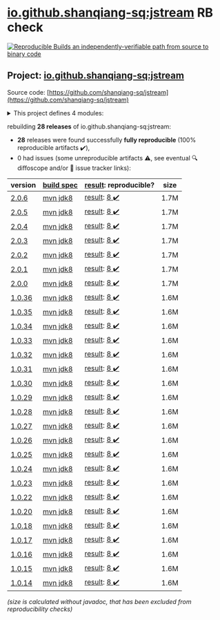 [io.github.shanqiang-sq:jstream](https://central.sonatype.com/artifact/io.github.shanqiang-sq/jstream/2.0.6/versions) RB check
=======

[![Reproducible Builds](https://reproducible-builds.org/images/logos/rb.svg) an independently-verifiable path from source to binary code](https://reproducible-builds.org/)

## Project: [io.github.shanqiang-sq:jstream](https://central.sonatype.com/artifact/io.github.shanqiang-sq/jstream/2.0.6/versions)

Source code: [https://github.com/shanqiang-sq/jstream](https://github.com/shanqiang-sq/jstream)

<details><summary>This project defines 4 modules:</summary>

* [io.github.shanqiang-sq:jstream](https://central.sonatype.com/artifact/io.github.shanqiang-sq/jstream/2.0.6)
* [io.github.shanqiang-sq:jstream-core](https://central.sonatype.com/artifact/io.github.shanqiang-sq/jstream-core/2.0.6)
* [io.github.shanqiang-sq:jstream-root](https://central.sonatype.com/artifact/io.github.shanqiang-sq/jstream-root/2.0.6)
* [io.github.shanqiang-sq:jstream-shaded-jar](https://central.sonatype.com/artifact/io.github.shanqiang-sq/jstream-shaded-jar/2.0.6)
</details>

rebuilding **28 releases** of io.github.shanqiang-sq:jstream:
- **28** releases were found successfully **fully reproducible** (100% reproducible artifacts :heavy_check_mark:),
- 0 had issues (some unreproducible artifacts :warning:, see eventual :mag: diffoscope and/or :memo: issue tracker links):

| version | [build spec](/BUILDSPEC.md) | [result](https://reproducible-builds.org/docs/jvm/): reproducible? | size |
| -- | --------- | ------ | -- |
| [2.0.6](https://central.sonatype.com/artifact/io.github.shanqiang-sq/jstream/2.0.6/pom) | [mvn jdk8](jstream-2.0.6.buildspec) | [result](jstream-root-2.0.6.buildinfo): [8 :heavy_check_mark: ](jstream-root-2.0.6.buildcompare) | 1.7M |
| [2.0.5](https://central.sonatype.com/artifact/io.github.shanqiang-sq/jstream/2.0.5/pom) | [mvn jdk8](jstream-2.0.5.buildspec) | [result](jstream-root-2.0.5.buildinfo): [8 :heavy_check_mark: ](jstream-root-2.0.5.buildcompare) | 1.7M |
| [2.0.4](https://central.sonatype.com/artifact/io.github.shanqiang-sq/jstream/2.0.4/pom) | [mvn jdk8](jstream-2.0.4.buildspec) | [result](jstream-root-2.0.4.buildinfo): [8 :heavy_check_mark: ](jstream-root-2.0.4.buildcompare) | 1.7M |
| [2.0.3](https://central.sonatype.com/artifact/io.github.shanqiang-sq/jstream/2.0.3/pom) | [mvn jdk8](jstream-2.0.3.buildspec) | [result](jstream-root-2.0.3.buildinfo): [8 :heavy_check_mark: ](jstream-root-2.0.3.buildcompare) | 1.7M |
| [2.0.2](https://central.sonatype.com/artifact/io.github.shanqiang-sq/jstream/2.0.2/pom) | [mvn jdk8](jstream-2.0.2.buildspec) | [result](jstream-root-2.0.2.buildinfo): [8 :heavy_check_mark: ](jstream-root-2.0.2.buildcompare) | 1.7M |
| [2.0.1](https://central.sonatype.com/artifact/io.github.shanqiang-sq/jstream/2.0.1/pom) | [mvn jdk8](jstream-2.0.1.buildspec) | [result](jstream-root-2.0.1.buildinfo): [8 :heavy_check_mark: ](jstream-root-2.0.1.buildcompare) | 1.7M |
| [2.0.0](https://central.sonatype.com/artifact/io.github.shanqiang-sq/jstream/2.0.0/pom) | [mvn jdk8](jstream-2.0.0.buildspec) | [result](jstream-root-2.0.0.buildinfo): [8 :heavy_check_mark: ](jstream-root-2.0.0.buildcompare) | 1.7M |
| [1.0.36](https://central.sonatype.com/artifact/io.github.shanqiang-sq/jstream/1.0.36/pom) | [mvn jdk8](jstream-1.0.36.buildspec) | [result](jstream-root-1.0.36.buildinfo): [8 :heavy_check_mark: ](jstream-root-1.0.36.buildcompare) | 1.6M |
| [1.0.35](https://central.sonatype.com/artifact/io.github.shanqiang-sq/jstream/1.0.35/pom) | [mvn jdk8](jstream-1.0.35.buildspec) | [result](jstream-root-1.0.35.buildinfo): [8 :heavy_check_mark: ](jstream-root-1.0.35.buildcompare) | 1.6M |
| [1.0.34](https://central.sonatype.com/artifact/io.github.shanqiang-sq/jstream/1.0.34/pom) | [mvn jdk8](jstream-1.0.34.buildspec) | [result](jstream-root-1.0.34.buildinfo): [8 :heavy_check_mark: ](jstream-root-1.0.34.buildcompare) | 1.6M |
| [1.0.33](https://central.sonatype.com/artifact/io.github.shanqiang-sq/jstream/1.0.33/pom) | [mvn jdk8](jstream-1.0.33.buildspec) | [result](jstream-root-1.0.33.buildinfo): [8 :heavy_check_mark: ](jstream-root-1.0.33.buildcompare) | 1.6M |
| [1.0.32](https://central.sonatype.com/artifact/io.github.shanqiang-sq/jstream/1.0.32/pom) | [mvn jdk8](jstream-1.0.32.buildspec) | [result](jstream-root-1.0.32.buildinfo): [8 :heavy_check_mark: ](jstream-root-1.0.32.buildcompare) | 1.6M |
| [1.0.31](https://central.sonatype.com/artifact/io.github.shanqiang-sq/jstream/1.0.31/pom) | [mvn jdk8](jstream-1.0.31.buildspec) | [result](jstream-root-1.0.31.buildinfo): [8 :heavy_check_mark: ](jstream-root-1.0.31.buildcompare) | 1.6M |
| [1.0.30](https://central.sonatype.com/artifact/io.github.shanqiang-sq/jstream/1.0.30/pom) | [mvn jdk8](jstream-1.0.30.buildspec) | [result](jstream-root-1.0.30.buildinfo): [8 :heavy_check_mark: ](jstream-root-1.0.30.buildcompare) | 1.6M |
| [1.0.29](https://central.sonatype.com/artifact/io.github.shanqiang-sq/jstream/1.0.29/pom) | [mvn jdk8](jstream-1.0.29.buildspec) | [result](jstream-root-1.0.29.buildinfo): [8 :heavy_check_mark: ](jstream-root-1.0.29.buildcompare) | 1.6M |
| [1.0.28](https://central.sonatype.com/artifact/io.github.shanqiang-sq/jstream/1.0.28/pom) | [mvn jdk8](jstream-1.0.28.buildspec) | [result](jstream-root-1.0.28.buildinfo): [8 :heavy_check_mark: ](jstream-root-1.0.28.buildcompare) | 1.6M |
| [1.0.27](https://central.sonatype.com/artifact/io.github.shanqiang-sq/jstream/1.0.27/pom) | [mvn jdk8](jstream-1.0.27.buildspec) | [result](jstream-root-1.0.27.buildinfo): [8 :heavy_check_mark: ](jstream-root-1.0.27.buildcompare) | 1.6M |
| [1.0.26](https://central.sonatype.com/artifact/io.github.shanqiang-sq/jstream/1.0.26/pom) | [mvn jdk8](jstream-1.0.26.buildspec) | [result](jstream-root-1.0.26.buildinfo): [8 :heavy_check_mark: ](jstream-root-1.0.26.buildcompare) | 1.6M |
| [1.0.25](https://central.sonatype.com/artifact/io.github.shanqiang-sq/jstream/1.0.25/pom) | [mvn jdk8](jstream-1.0.25.buildspec) | [result](jstream-root-1.0.25.buildinfo): [8 :heavy_check_mark: ](jstream-root-1.0.25.buildcompare) | 1.6M |
| [1.0.24](https://central.sonatype.com/artifact/io.github.shanqiang-sq/jstream/1.0.24/pom) | [mvn jdk8](jstream-1.0.24.buildspec) | [result](jstream-root-1.0.24.buildinfo): [8 :heavy_check_mark: ](jstream-root-1.0.24.buildcompare) | 1.6M |
| [1.0.23](https://central.sonatype.com/artifact/io.github.shanqiang-sq/jstream/1.0.23/pom) | [mvn jdk8](jstream-1.0.23.buildspec) | [result](jstream-root-1.0.23.buildinfo): [8 :heavy_check_mark: ](jstream-root-1.0.23.buildcompare) | 1.6M |
| [1.0.22](https://central.sonatype.com/artifact/io.github.shanqiang-sq/jstream/1.0.22/pom) | [mvn jdk8](jstream-1.0.22.buildspec) | [result](jstream-root-1.0.22.buildinfo): [8 :heavy_check_mark: ](jstream-root-1.0.22.buildcompare) | 1.6M |
| [1.0.20](https://central.sonatype.com/artifact/io.github.shanqiang-sq/jstream/1.0.20/pom) | [mvn jdk8](jstream-1.0.20.buildspec) | [result](jstream-root-1.0.20.buildinfo): [8 :heavy_check_mark: ](jstream-root-1.0.20.buildcompare) | 1.6M |
| [1.0.18](https://central.sonatype.com/artifact/io.github.shanqiang-sq/jstream/1.0.18/pom) | [mvn jdk8](jstream-1.0.18.buildspec) | [result](jstream-root-1.0.18.buildinfo): [8 :heavy_check_mark: ](jstream-root-1.0.18.buildcompare) | 1.6M |
| [1.0.17](https://central.sonatype.com/artifact/io.github.shanqiang-sq/jstream/1.0.17/pom) | [mvn jdk8](jstream-1.0.17.buildspec) | [result](jstream-root-1.0.17.buildinfo): [8 :heavy_check_mark: ](jstream-root-1.0.17.buildcompare) | 1.6M |
| [1.0.16](https://central.sonatype.com/artifact/io.github.shanqiang-sq/jstream/1.0.16/pom) | [mvn jdk8](jstream-1.0.16.buildspec) | [result](jstream-root-1.0.16.buildinfo): [8 :heavy_check_mark: ](jstream-root-1.0.16.buildcompare) | 1.6M |
| [1.0.15](https://central.sonatype.com/artifact/io.github.shanqiang-sq/jstream/1.0.15/pom) | [mvn jdk8](jstream-1.0.15.buildspec) | [result](jstream-root-1.0.15.buildinfo): [8 :heavy_check_mark: ](jstream-root-1.0.15.buildcompare) | 1.6M |
| [1.0.14](https://central.sonatype.com/artifact/io.github.shanqiang-sq/jstream/1.0.14/pom) | [mvn jdk8](jstream-1.0.14.buildspec) | [result](jstream-root-1.0.14.buildinfo): [8 :heavy_check_mark: ](jstream-root-1.0.14.buildcompare) | 1.6M |

<i>(size is calculated without javadoc, that has been excluded from reproducibility checks)</i>
